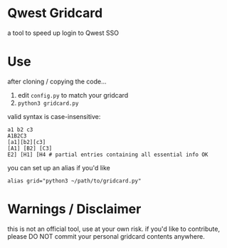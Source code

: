 # Qwest Gridcard
a tool to speed up login to Qwest SSO

# Use
after cloning / copying the code...
1. edit `config.py` to match your gridcard
2. `python3 gridcard.py`

valid syntax is case-insensitive:
```
a1 b2 c3
A1B2C3
[a1][b2][c3]
[A1] [B2] [C3]
E2] [H1] [H4 # partial entries containing all essential info OK
```

you can set up an alias if you'd like

`alias grid="python3 ~/path/to/gridcard.py"`

# Warnings / Disclaimer
this is not an official tool, use at your own risk.
if you'd like to contribute, please DO NOT commit your
personal gridcard contents anywhere.
